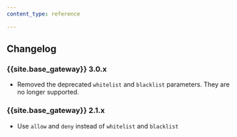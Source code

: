 ```yaml
---
content_type: reference

---
```


## Changelog

### {{site.base_gateway}} 3.0.x
- Removed the deprecated `whitelist` and `blacklist` parameters.
They are no longer supported.

### {{site.base_gateway}} 2.1.x

- Use `allow` and `deny` instead of `whitelist` and `blacklist`